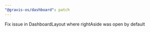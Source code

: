 ```yaml
---
"@gravis-os/dashboard": patch
---
```


Fix issue in DashboardLayout where rightAside was open by default
